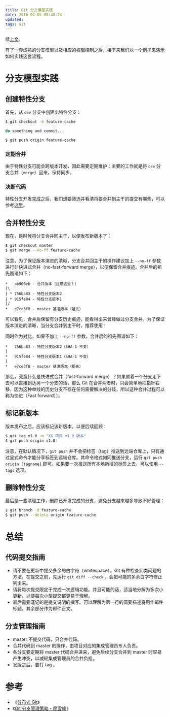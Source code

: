 ```yaml
---
title: Git 分支模型实践
date: 2016-04-05 08:48:24
updated:
tags: Git
---
```


续[上文](/2016/04/03/git-branch/)。

有了一套成熟的分支模型以及相应的权限控制之后，接下来我们以一个例子来演示如何实践这套流程。

# 分支模型实践

## 创建特性分支

首先，从 `dev` 分支中创建出特性分支：

```bash
$ git checkout -b feature-cache

do something and commit...

$ git push origin feature-cache
```

### 定期合并

由于特性分支可能会跨版本开发，因此需要定期维护：主要的工作就是将 `dev` 分支合并（`merge`）回来，保持同步。

### 决断代码

特性分支开发完成之后，我们想要筛选并看清将要合并到主干的提交有哪些，可以参考[这里](/2015/08/04/git-log/#筛选提交历史)。

## 合并特性分支

现在，是时候将分支合并回主干，以便发布新版本了：

```bash
$ git checkout master
$ git merge --no-ff feature-cache
```

注意，为了保证版本演进的清晰，分支合并回主干的操作建议加上 `--no-ff` 参数进行非快进式合并（no-fast-forward merge），以便保留合并痕迹。合并后的祖先图谱如下：

```
*   ab900eb - 合并版本（注意这里！）
|\
| * 756ba83 - 特性分支版本2
| * 915fe84 - 特性分支版本1
|/
*   e7ce3f8 - master 基准版本（祖先）
```

可以看见，合并后保留有分支历史痕迹，能看得出来曾经做过分支合并。为了保证版本演进的清晰，当分支合并到主干时，推荐使用！

同时作为对比，如果不加上 `--no-ff` 参数，合并后的祖先图谱如下：

```
*   756ba83 - 特性分支版本2（SHA-1 不变）
|
*   915fe84 - 特性分支版本1（SHA-1 不变）
|
*   e7ce3f8 - master 基准版本（祖先）
```

那么，究竟什么是快进式合并（fast-forward merge）？如果顺着一个分支走下去可以直接到达另一个分支的话，那么 Git 在合并两者时，只会简单地把指针右移，因为这种单线的历史分支不存在任何需要解决的分歧，所以这种合并过程可以称为快进（Fast forward））。

## 标记新版本

版本发布之后，应该标记该新版本，以便后续回顾：

```bash
$ git tag v1.0 -m "XX 项目 v1.0 版本"
$ git push origin v1.0
```

注意，在默认情况下，`git push` 并不会把标签（tag）推送到远端仓库上，只有通过显式命令才能分享标签到远端仓库。其命令格式如同推送分支，运行 `git push origin [tagname]` 即可。如果要一次推送所有本地新增的标签上去，可以使用 `--tags` 选项。

## 删除特性分支

最后是一些清理工作，删除已开发完成的分支，避免分支越来越多导致不好管理：

```bash
$ git branch -d feature-cache
$ git push --delete origin feature-cache
```

# 总结

## 代码提交指南

* 请不要在更新中提交多余的白字符（whitespace）。Git 有种检查此类问题的方法，在提交之前，先运行 `git diff --check` ，会把可能的多余白字符修正列出来。
* 请将每次提交限定于完成一次逻辑功能。并且可能的话，适当地分解为多次小更新，以便每次小型提交都更易于理解。
* 最后需要谨记的是提交说明的撰写。可以理解为第一行的简要描述将用作邮件标题，其余部分作为邮件正文。

## 分支管理指南

* master 不提交代码，只合并代码。
* 合并代码到 master 的操作，由项目对应的集成管理员专人负责。
* 各分支要定期将 master 代码合并进来，避免后续分支合并到 master 时容易产生冲突，以减轻集成管理员的合并负担。
* 发版之后，要打 tag 。

# 参考

* 《[分布式 Git](https://git-scm.com/book/zh/v1/%E5%88%86%E5%B8%83%E5%BC%8F-Git)》
* 《[Git 分支管理策略 - 廖雪峰](http://www.liaoxuefeng.com/wiki/0013739516305929606dd18361248578c67b8067c8c017b000/0013758410364457b9e3d821f4244beb0fd69c61a185ae0000)》